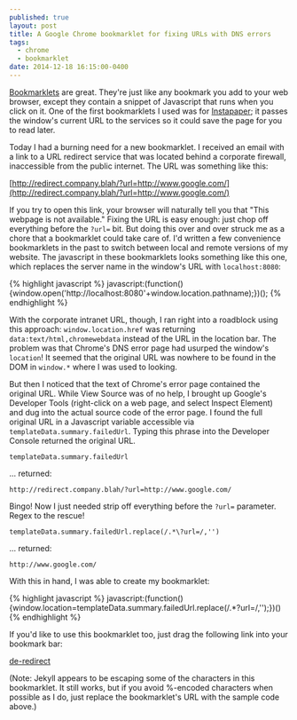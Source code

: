 ```yaml
---
published: true
layout: post
title: A Google Chrome bookmarklet for fixing URLs with DNS errors
tags: 
  - chrome
  - bookmarklet
date: 2014-12-18 16:15:00-0400
---
```


[Bookmarklets](http://en.wikipedia.org/wiki/Bookmarklet) are great.  They're just like any bookmark 
you add to your web browser, except they contain a snippet of Javascript that runs when you click 
on it.  One of the first bookmarklets I used was for [Instapaper](https://www.instapaper.com/save); 
it passes the window's current URL to the services so it could save the page for you to read later. 

Today I had a burning need for a new bookmarklet.  I received an email with a link to a URL redirect service 
that was located behind a corporate firewall, inaccessible from the public internet.  The URL was something
like this:

[http://redirect.company.blah/?url=http://www.google.com/](http://redirect.company.blah/?url=http://www.google.com/)

If you try to open this link, your browser will naturally tell you that "This webpage is not available." 
Fixing the URL is easy enough: just chop off everything before the `?url=` bit.  But doing this over and over
struck me as a chore that a bookmarklet could take care of. I'd written a few convenience 
bookmarklets in the past to switch between local and remote versions of my website. The javascript in these 
bookmarklets looks something like this one, which replaces the server name in the window's URL with 
`localhost:8080`:

{% highlight javascript %}
javascript:(function(){window.open('http://localhost:8080'+window.location.pathname);})();
{% endhighlight %}

With the corporate intranet URL, though, I ran right into a roadblock using this approach: 
`window.location.href` was returning `data:text/html,chromewebdata` instead of the URL in the location bar. 
The problem was that Chrome's DNS error page had usurped the window's `location`! It seemed that the 
original URL was nowhere to be found in the DOM in `window.*` where I was used to looking.

But then I noticed that the text of Chrome's error page contained the original URL. While View Source was of 
no help, I brought up Google's Developer Tools (right-click on a web page, and select Inspect Element) 
and dug into the actual source code of the error page. I found the full original URL in a Javascript 
variable accessible via `templateData.summary.failedUrl`. Typing this phrase into the Developer 
Console returned the original URL.

    templateData.summary.failedUrl

... returned:

    http://redirect.company.blah/?url=http://www.google.com/

Bingo! Now I just needed strip off everything before the `?url=` parameter. Regex to the rescue! 

    templateData.summary.failedUrl.replace(/.*\?url=/,'')

... returned: 

    http://www.google.com/

With this in hand, I was able to create my bookmarklet:

{% highlight javascript %}
javascript:(function(){window.location=templateData.summary.failedUrl.replace(/.*\?url=/,'');})()
{% endhighlight %}

If you'd like to use this bookmarklet too, just drag the following link into your bookmark bar:

[de-redirect](javascript:(function(){window.location=templateData.summary.failedUrl.replace(/.*\?url=/,'');})())

(Note: Jekyll appears to be escaping some of the characters in this bookmarklet. It still works, but if 
you avoid %-encoded characters when possible as I do, just replace the bookmarklet's URL with the sample code above.)